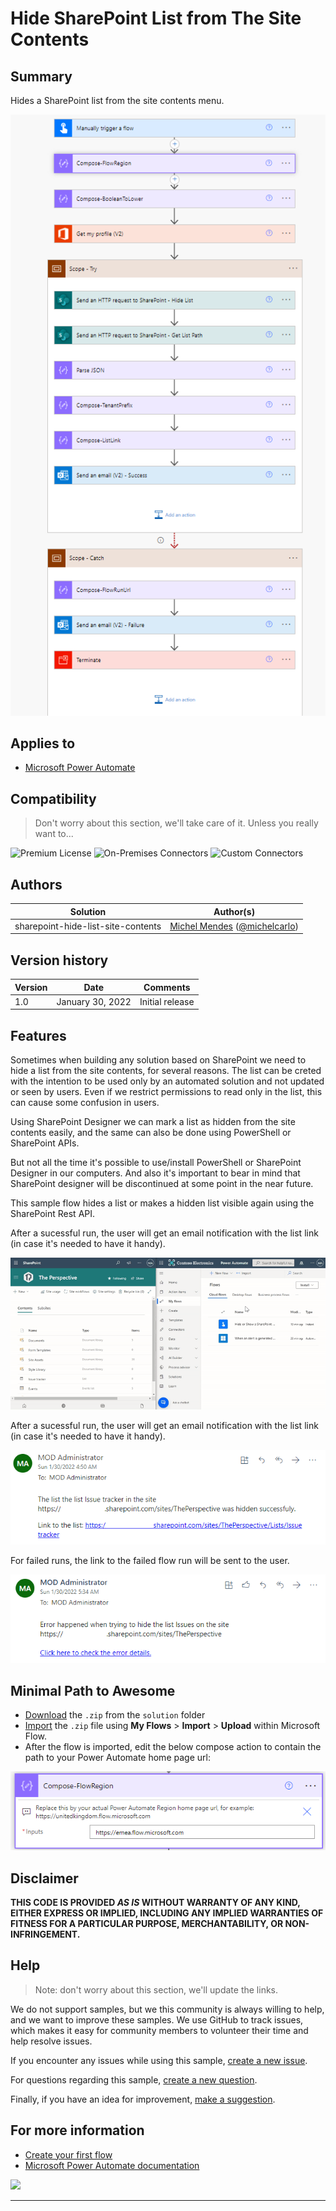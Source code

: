 # Hide SharePoint List from The Site Contents

## Summary

Hides a SharePoint list from the site contents menu.

![picture of the sample](assets/flow-overview.png)

## Applies to

* [Microsoft Power Automate](https://docs.microsoft.com/power-automate/)

## Compatibility

> Don't worry about this section, we'll take care of it. Unless you really want to...

![Premium License](https://img.shields.io/badge/Premium%20License-Not%20Required-green.svg "Premium license not required")
![On-Premises Connectors](https://img.shields.io/badge/On--Premises%20Connectors-No-green.svg "Does not use on-premise connectors")
![Custom Connectors](https://img.shields.io/badge/Custom%20Connectors-Not%20Required-green.svg "Does not use custom connectors")

## Authors

Solution|Author(s)
--------|---------
sharepoint-hide-list-site-contents | [Michel Mendes](https://github.com/michelcarlo) ([@michelcarlo](https://twitter.com/michelcarlo))

## Version history

Version|Date|Comments
-------|----|--------
1.0|January 30, 2022|Initial release

## Features

Sometimes when building any solution based on SharePoint we need to hide a list from the site contents, for several reasons. The list can be creted with the intention to be used only by an automated solution and not updated or seen by users.
Even if we restrict permissions to read only in the list, this can cause some confusion in users.

Using SharePoint Designer we can mark a list as hidden from the site contents easily, and the same can also be done using PowerShell or SharePoint APIs.

But not all the time it's possible to use/install PowerShell or SharePoint Designer in our computers. And also it's important to bear in mind that SharePoint designer will be discontinued at some point in the near future.

This sample flow hides a list or makes a hidden list visible again using the SharePoint Rest API.

After a sucessful run, the user will get an email notification with the list link (in case it's needed to have it handy).


![flow running](assets/hideListAnimation.gif)

After a sucessful run, the user will get an email notification with the list link (in case it's needed to have it handy).

![success notification](assets/hidden-success.PNG)

For failed runs, the link to the failed flow run will be sent to the user.

![failure notification](assets/hidden-failure.PNG)

## Minimal Path to Awesome

* [Download](solution/sharepoint-hide-list.zip) the `.zip` from the `solution` folder
* [Import](https://flow.microsoft.com/en-us/blog/import-export-bap-packages/) the `.zip` file using **My Flows** > **Import** > **Upload** within Microsoft Flow.
* After the flow is imported, edit the below compose action to contain the path to your Power Automate home page url: 

![compose update](assets/compose-update.PNG)

## Disclaimer

**THIS CODE IS PROVIDED *AS IS* WITHOUT WARRANTY OF ANY KIND, EITHER EXPRESS OR IMPLIED, INCLUDING ANY IMPLIED WARRANTIES OF FITNESS FOR A PARTICULAR PURPOSE, MERCHANTABILITY, OR NON-INFRINGEMENT.**

## Help

> Note: don't worry about this section, we'll update the links.

We do not support samples, but we this community is always willing to help, and we want to improve these samples. We use GitHub to track issues, which makes it easy for  community members to volunteer their time and help resolve issues.

If you encounter any issues while using this sample, [create a new issue](https://github.com/pnp/powerautomate-samples/issues/new?assignees=&labels=Needs%3A+Triage+%3Amag%3A%2Ctype%3Abug-suspected&template=bug-report.yml&sample=YOURSAMPLENAME&authors=@YOURGITHUBUSERNAME&title=YOURSAMPLENAME%20-%20).

For questions regarding this sample, [create a new question](https://github.com/pnp/powerautomate-samples/issues/new?assignees=&labels=Needs%3A+Triage+%3Amag%3A%2Ctype%3Abug-suspected&template=question.yml&sample=YOURSAMPLENAME&authors=@YOURGITHUBUSERNAME&title=YOURSAMPLENAME%20-%20).

Finally, if you have an idea for improvement, [make a suggestion](https://github.com/pnp/powerautomate-samples/issues/new?assignees=&labels=Needs%3A+Triage+%3Amag%3A%2Ctype%3Abug-suspected&template=suggestion.yml&sample=YOURSAMPLENAME&authors=@YOURGITHUBUSERNAME&title=YOURSAMPLENAME%20-%20).

## For more information

- [Create your first flow](https://docs.microsoft.com/en-us/power-automate/getting-started#create-your-first-flow)
- [Microsoft Power Automate documentation](https://docs.microsoft.com/en-us/power-automate/)


<img src="https://telemetry.sharepointpnp.com/powerautomate-samples/samples/readme-template" />

---
